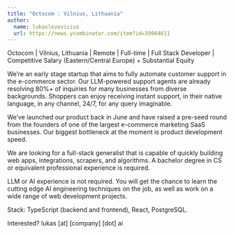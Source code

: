 ```yaml
---
title: "Octocom : Vilnius, Lithuania"
author:
  name: lukaslezevicius
  url: https://news.ycombinator.com/item?id=39904611
---
```

Octocom | Vilnius, Lithuania | Remote | Full-time | Full Stack Developer | Competitive Salary (Eastern&#x2F;Central Europe) + Substantial Equity

We’re an early stage startup that aims to fully automate customer support in the e-commerce sector. Our LLM-powered support agents are already resolving 80%+ of inquiries for many businesses from diverse backgrounds. Shoppers can enjoy receiving instant support, in their native language, in any channel, 24&#x2F;7, for any query imaginable.

We’ve launched our product back in June and have raised a pre-seed round from the founders of one of the largest e-commerce marketing SaaS businesses. Our biggest bottleneck at the moment is product development speed.

We are looking for a full-stack generalist that is capable of quickly building web apps, integrations, scrapers, and algorithms. A bachelor degree in CS or equivalent professional experience is required.

LLM or AI experience is not required. You will get the chance to learn the cutting edge AI engineering techniques on the job, as well as work on a wide range of web development projects.

Stack: TypeScript (backend and frontend), React, PostgreSQL.

Interested? lukas [at] [company] [dot] ai
